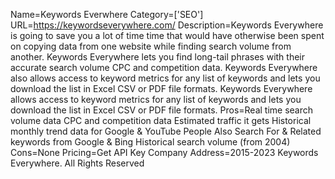 Name=Keywords Everwhere
Category=['SEO']
URL=https://keywordseverywhere.com/
Description=Keywords Everywhere is going to save you a lot of time time that would have otherwise been spent on copying data from one website while finding search volume from another. Keywords Everywhere lets you find long-tail phrases with their accurate search volume CPC and competition data. Keywords Everywhere also allows access to keyword metrics for any list of keywords and lets you download the list in Excel CSV or PDF file formats. Keywords Everywhere allows access to keyword metrics for any list of keywords and lets you download the list in Excel CSV or PDF file formats.
Pros=Real time search volume data CPC and competition data Estimated traffic it gets Historical monthly trend data for Google & YouTube People Also Search For & Related keywords from Google & Bing Historical search volume (from 2004)
Cons=None
Pricing=Get API Key
Company Address=2015-2023 Keywords Everywhere. All Rights Reserved
